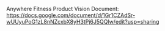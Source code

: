 Anywhere Fitness Product Vision Document:
https://docs.google.com/document/d/1Gr1CZAdSr-wUUyuPoG1zL8nNZcxbX8yH3tPj6J5QQlw/edit?usp=sharing